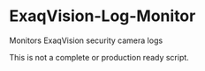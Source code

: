 # ExaqVision-Log-Monitor
Monitors ExaqVision security camera logs


This is not a complete or production ready script.
